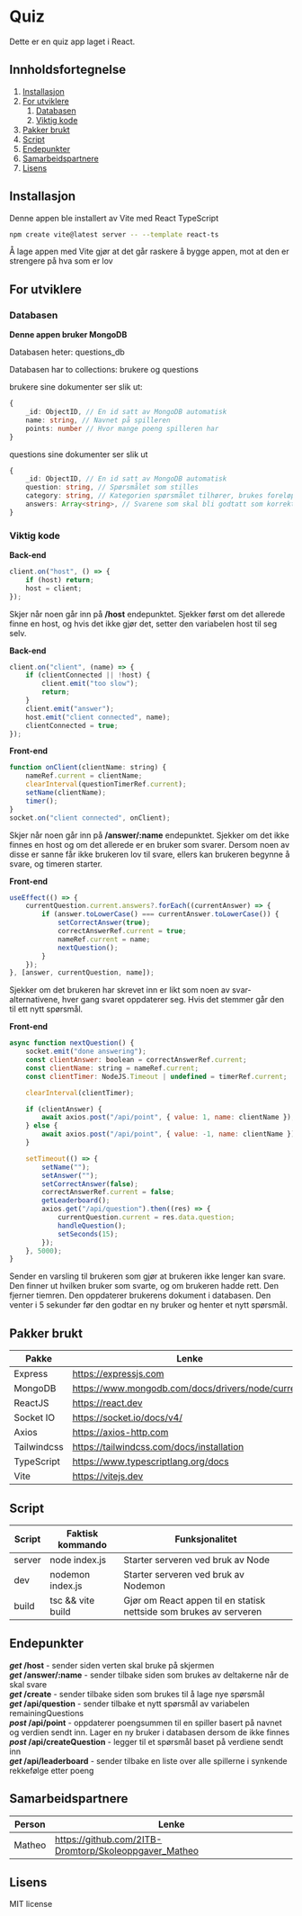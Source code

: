 # Quiz

Dette er en quiz app laget i React.

## Innholdsfortegnelse

1. [Installasjon](#installasjon)
2. [For utviklere](#for-utviklere)
    1. [Databasen](#databasen)
    2. [Viktig kode](#viktig-kode)
3. [Pakker brukt](#pakker-brukt)
4. [Script](#script)
5. [Endepunkter](#endepunkter)
6. [Samarbeidspartnere](#samarbeidspartnere)
7. [Lisens](#lisens)

## Installasjon

Denne appen ble installert av Vite med React TypeScript

```bash
npm create vite@latest server -- --template react-ts
```

Å lage appen med Vite gjør at det går raskere å bygge appen, mot at den er strengere på hva som er lov

## For utviklere

### Databasen

**Denne appen bruker MongoDB**

Databasen heter: questions_db

Databasen har to collections: brukere og questions

brukere sine dokumenter ser slik ut:

```ts
{
    _id: ObjectID, // En id satt av MongoDB automatisk
    name: string, // Navnet på spilleren
    points: number // Hvor mange poeng spilleren har
}
```

questions sine dokumenter ser slik ut

```ts
{
    _id: ObjectID, // En id satt av MongoDB automatisk
    question: string, // Spørsmålet som stilles
    category: string, // Kategorien spørsmålet tilhører, brukes foreløpig ikke til noe
    answers: Array<string>, // Svarene som skal bli godtatt som korrekte
}
```

### Viktig kode

**Back-end**

```js
client.on("host", () => {
    if (host) return;
    host = client;
});
```

Skjer når noen går inn på **/host** endepunktet. Sjekker først om det allerede finne en host, og hvis det ikke gjør det, setter den variabelen host til seg selv.

**Back-end**

```js
client.on("client", (name) => {
    if (clientConnected || !host) {
        client.emit("too slow");
        return;
    }
    client.emit("answer");
    host.emit("client connected", name);
    clientConnected = true;
});
```

**Front-end**

```js
function onClient(clientName: string) {
    nameRef.current = clientName;
    clearInterval(questionTimerRef.current);
    setName(clientName);
    timer();
}
socket.on("client connected", onClient);
```

Skjer når noen går inn på **/answer/:name** endepunktet. Sjekker om det ikke finnes en host og om det allerede er en bruker som svarer. Dersom noen av disse er sanne får ikke brukeren lov til svare, ellers kan brukeren begynne å svare, og timeren starter.

**Front-end**

```js
useEffect(() => {
    currentQuestion.current.answers?.forEach((currentAnswer) => {
        if (answer.toLowerCase() === currentAnswer.toLowerCase()) {
            setCorrectAnswer(true);
            correctAnswerRef.current = true;
            nameRef.current = name;
            nextQuestion();
        }
    });
}, [answer, currentQuestion, name]);
```

Sjekker om det brukeren har skrevet inn er likt som noen av svar-alternativene, hver gang svaret oppdaterer seg. Hvis det stemmer går den til ett nytt spørsmål.

**Front-end**

```js
async function nextQuestion() {
    socket.emit("done answering");
    const clientAnswer: boolean = correctAnswerRef.current;
    const clientName: string = nameRef.current;
    const clientTimer: NodeJS.Timeout | undefined = timerRef.current;

    clearInterval(clientTimer);

    if (clientAnswer) {
        await axios.post("/api/point", { value: 1, name: clientName });
    } else {
        await axios.post("/api/point", { value: -1, name: clientName });
    }

    setTimeout(() => {
        setName("");
        setAnswer("");
        setCorrectAnswer(false);
        correctAnswerRef.current = false;
        getLeaderboard();
        axios.get("/api/question").then((res) => {
            currentQuestion.current = res.data.question;
            handleQuestion();
            setSeconds(15);
        });
    }, 5000);
}
```

Sender en varsling til brukeren som gjør at brukeren ikke lenger kan svare. Den finner ut hvilken bruker som svarte, og om brukeren hadde rett. Den fjerner tiemren. Den oppdaterer brukerens dokument i databasen. Den venter i 5 sekunder før den godtar en ny bruker og henter et nytt spørsmål.

## Pakker brukt

| Pakke       | Lenke                                              |
| ----------- | -------------------------------------------------- |
| Express     | https://expressjs.com                              |
| MongoDB     | https://www.mongodb.com/docs/drivers/node/current/ |
| ReactJS     | https://react.dev                                  |
| Socket IO   | https://socket.io/docs/v4/                         |
| Axios       | https://axios-http.com                             |
| Tailwindcss | https://tailwindcss.com/docs/installation          |
| TypeScript  | https://www.typescriptlang.org/docs                |
| Vite        | https://vitejs.dev                                 |

## Script

| Script | Faktisk kommando  | Funksjonalitet                                                     |
| ------ | ----------------- | ------------------------------------------------------------------ |
| server | node index.js     | Starter serveren ved bruk av Node                                  |
| dev    | nodemon index.js  | Starter serveren ved bruk av Nodemon                               |
| build  | tsc && vite build | Gjør om React appen til en statisk nettside som brukes av serveren |

## Endepunkter

**_get_ /host** - sender siden verten skal bruke på skjermen  
**_get_ /answer/:name** - sender tilbake siden som brukes av deltakerne når de skal svare  
**_get_ /create** - sender tilbake siden som brukes til å lage nye spørsmål  
**_get_ /api/question** - sender tilbake et nytt spørsmål av variabelen remainingQuestions  
**_post_ /api/point** - oppdaterer poengsummen til en spiller basert på navnet og verdien sendt inn. Lager en ny bruker i databasen dersom de ikke finnes  
**_post_ /api/createQuestion** - legger til et spørsmål baset på verdiene sendt inn  
**_get_ /api/leaderboard** - sender tilbake en liste over alle spillerne i synkende rekkefølge etter poeng

## Samarbeidspartnere

| Person | Lenke                                                 |
| ------ | ----------------------------------------------------- |
| Matheo | https://github.com/2ITB-Dromtorp/Skoleoppgaver_Matheo |

## Lisens

MIT license
